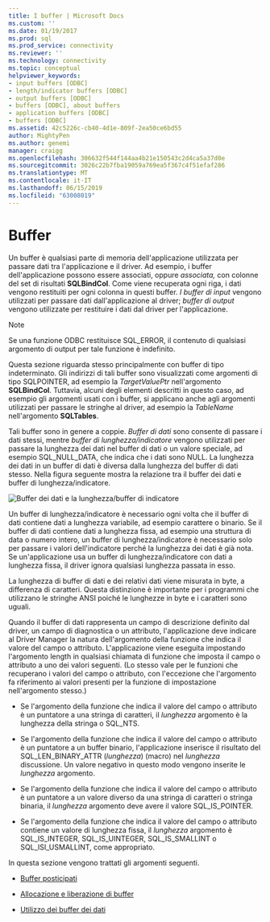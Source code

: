 ```yaml
---
title: I buffer | Microsoft Docs
ms.custom: ''
ms.date: 01/19/2017
ms.prod: sql
ms.prod_service: connectivity
ms.reviewer: ''
ms.technology: connectivity
ms.topic: conceptual
helpviewer_keywords:
- input buffers [ODBC]
- length/indicator buffers [ODBC]
- output buffers [ODBC]
- buffers [ODBC], about buffers
- application buffers [ODBC]
- buffers [ODBC]
ms.assetid: 42c5226c-cb40-4d1e-809f-2ea50ce6bd55
author: MightyPen
ms.author: genemi
manager: craigg
ms.openlocfilehash: 306632f544f144aa4b21e150543c2d4ca5a37d0e
ms.sourcegitcommit: 3026c22b7fba19059a769ea5f367c4f51efaf286
ms.translationtype: MT
ms.contentlocale: it-IT
ms.lasthandoff: 06/15/2019
ms.locfileid: "63008019"
---
```

# <a name="buffers"></a>Buffer
Un buffer è qualsiasi parte di memoria dell'applicazione utilizzata per passare dati tra l'applicazione e il driver. Ad esempio, i buffer dell'applicazione possono essere associati, oppure *associata,* con colonne del set di risultati **SQLBindCol**. Come viene recuperata ogni riga, i dati vengono restituiti per ogni colonna in questi buffer. *I buffer di input* vengono utilizzati per passare dati dall'applicazione al driver; *buffer di output* vengono utilizzate per restituire i dati dal driver per l'applicazione.  
  
> [!NOTE]  
>  Se una funzione ODBC restituisce SQL_ERROR, il contenuto di qualsiasi argomento di output per tale funzione è indefinito.  
  
 Questa sezione riguarda stesso principalmente con buffer di tipo indeterminato. Gli indirizzi di tali buffer sono visualizzati come argomenti di tipo SQLPOINTER, ad esempio la *TargetValuePtr* nell'argomento **SQLBindCol**. Tuttavia, alcuni degli elementi descritti in questo caso, ad esempio gli argomenti usati con i buffer, si applicano anche agli argomenti utilizzati per passare le stringhe al driver, ad esempio la *TableName* nell'argomento **SQLTables**.  
  
 Tali buffer sono in genere a coppie. *Buffer di dati* sono consente di passare i dati stessi, mentre *buffer di lunghezza/indicatore* vengono utilizzati per passare la lunghezza dei dati nel buffer di dati o un valore speciale, ad esempio SQL_NULL_DATA, che indica che i dati sono NULL. La lunghezza dei dati in un buffer di dati è diversa dalla lunghezza del buffer di dati stesso. Nella figura seguente mostra la relazione tra il buffer dei dati e buffer di lunghezza/indicatore.  
  
 ![Buffer dei dati e la lunghezza&#47;buffer di indicatore](../../../odbc/reference/develop-app/media/pr09.gif "pr09")  
  
 Un buffer di lunghezza/indicatore è necessario ogni volta che il buffer di dati contiene dati a lunghezza variabile, ad esempio carattere o binario. Se il buffer di dati contiene dati a lunghezza fissa, ad esempio una struttura di data o numero intero, un buffer di lunghezza/indicatore è necessario solo per passare i valori dell'indicatore perché la lunghezza dei dati è già nota. Se un'applicazione usa un buffer di lunghezza/indicatore con dati a lunghezza fissa, il driver ignora qualsiasi lunghezza passata in esso.  
  
 La lunghezza di buffer di dati e dei relativi dati viene misurata in byte, a differenza di caratteri. Questa distinzione è importante per i programmi che utilizzano le stringhe ANSI poiché le lunghezze in byte e i caratteri sono uguali.  
  
 Quando il buffer di dati rappresenta un campo di descrizione definito dal driver, un campo di diagnostica o un attributo, l'applicazione deve indicare al Driver Manager la natura dell'argomento della funzione che indica il valore del campo o attributo. L'applicazione viene eseguita impostando l'argomento length in qualsiasi chiamata di funzione che imposta il campo o attributo a uno dei valori seguenti. (Lo stesso vale per le funzioni che recuperano i valori del campo o attributo, con l'eccezione che l'argomento fa riferimento ai valori presenti per la funzione di impostazione nell'argomento stesso.)  
  
-   Se l'argomento della funzione che indica il valore del campo o attributo è un puntatore a una stringa di caratteri, il *lunghezza* argomento è la lunghezza della stringa o SQL_NTS.  
  
-   Se l'argomento della funzione che indica il valore del campo o attributo è un puntatore a un buffer binario, l'applicazione inserisce il risultato del SQL_LEN_BINARY_ATTR (*lunghezza*) (macro) nel *lunghezza* discussione. Un valore negativo in questo modo vengono inserite le *lunghezza* argomento.  
  
-   Se l'argomento della funzione che indica il valore del campo o attributo è un puntatore a un valore diverso da una stringa di caratteri o stringa binaria, il *lunghezza* argomento deve avere il valore SQL_IS_POINTER.  
  
-   Se l'argomento della funzione che indica il valore del campo o attributo contiene un valore di lunghezza fissa, il *lunghezza* argomento è SQL_IS_INTEGER, SQL_IS_UINTEGER, SQL_IS_SMALLINT o SQL_ISI_USMALLINT, come appropriato.  
  
 In questa sezione vengono trattati gli argomenti seguenti.  
  
-   [Buffer posticipati](../../../odbc/reference/develop-app/deferred-buffers.md)  
  
-   [Allocazione e liberazione di buffer](../../../odbc/reference/develop-app/allocating-and-freeing-buffers.md)  
  
-   [Utilizzo dei buffer dei dati](../../../odbc/reference/develop-app/using-data-buffers.md)

